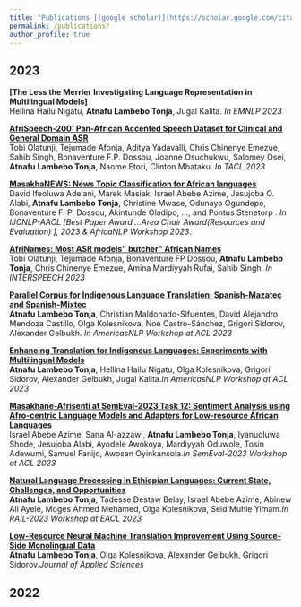 ```yaml
---
title: "Publications [(google scholar)](https://scholar.google.com/citations?user=rubyApkAAAAJ&hl=en)"
permalink: /publications/
author_profile: true
---
```


2023
------

<b>[The Less the Merrier Investigating Language Representation in Multilingual Models] </b><br>
Hellina Hailu Nigatu, <b>Atnafu Lambebo Tonja</b>, Jugal Kalita. <i>In EMNLP 2023 </i>

<b>[AfriSpeech-200: Pan-African Accented Speech Dataset for Clinical and
General Domain ASR](https://arxiv.org/pdf/2310.00274)</b><br>
Tobi Olatunji, Tejumade Afonja, Aditya Yadavalli, Chris Chinenye Emezue, Sahib Singh, Bonaventure F.P. Dossou, Joanne Osuchukwu, Salomey Osei, <b>Atnafu Lambebo Tonja</b>, Naome Etori, Clinton Mbataku. <i>In TACL 2023</i>

<b>[MasakhaNEWS: News Topic Classification for African languages](https://arxiv.org/abs/2304.09972)</b> <br> 
David Ifeoluwa Adelani, Marek Masiak, Israel Abebe Azime, Jesujoba O. Alabi, <b>Atnafu Lambebo Tonja</b>, Christine Mwase, Odunayo Ogundepo, Bonaventure F. P. Dossou, Akintunde Oladipo, ..., and Pontus Stenetorp . <i>In IJCNLP-AACL [Best Paper Award ...Area Chair Award(Resources and Evaluation) ], 2023 & AfricaNLP Workshop 2023</i>.

<b>[AfriNames: Most ASR models" butcher" African Names](https://arxiv.org/pdf/2306.00253)</b><br>
Tobi Olatunji, Tejumade Afonja, Bonaventure FP Dossou, <b>Atnafu Lambebo Tonja</b>, Chris Chinenye Emezue, Amina Mardiyyah Rufai, Sahib Singh. <i>In INTERSPEECH 2023</i>

<b>[Parallel Corpus for Indigenous Language Translation: Spanish-Mazatec and Spanish-Mixtec](https://aclanthology.org/2023.americasnlp-1.11)</b><br>
<b>Atnafu Lambebo Tonja</b>, Christian Maldonado-Sifuentes, David Alejandro Mendoza Castillo, Olga Kolesnikova, Noé Castro-Sánchez, Grigori Sidorov, Alexander Gelbukh. <i>In AmericasNLP Workshop at ACL 2023</i>

<b>[Enhancing Translation for Indigenous Languages: Experiments with Multilingual Models](https://aclanthology.org/2023.americasnlp-1.22)</b><br>
<b>Atnafu Lambebo Tonja</b>, Hellina Hailu Nigatu, Olga Kolesnikova, Grigori Sidorov, Alexander Gelbukh, Jugal Kalita.<i>In AmericasNLP Workshop at ACL 2023</i>

<b>[Masakhane-Afrisenti at SemEval-2023 Task 12: Sentiment Analysis using Afro-centric Language Models and Adapters for Low-resource African Languages](https://aclanthology.org/2023.semeval-1.182)</b><br>
Israel Abebe Azime, Sana Al-azzawi, <b>Atnafu Lambebo Tonja</b>, Iyanuoluwa Shode, Jesujoba Alabi, Ayodele Awokoya, Mardiyyah Oduwole, Tosin Adewumi, Samuel Fanijo, Awosan Oyinkansola.<i>In SemEval-2023 Workshop at ACL 2023</i>

<b>[Natural Language Processing in Ethiopian Languages: Current State, Challenges, and Opportunities](https://aclanthology.org/2023.rail-1.14)</b><br>
<b>Atnafu Lambebo Tonja</b>, Tadesse Destaw Belay, Israel Abebe Azime, Abinew Ali Ayele, Moges Ahmed Mehamed, Olga Kolesnikova, Seid Muhie Yimam.<i>In RAIL-2023 Workshop at EACL 2023</i>

<b>[Low-Resource Neural Machine Translation Improvement Using Source-Side Monolingual Data](https://aclanthology.org/2023.rail-1.14)</b><br>
<b>Atnafu Lambebo Tonja</b>, Olga Kolesnikova, Alexander Gelbukh, Grigori Sidorov.<i>Journal of Applied Sciences</i>

2022
-----
